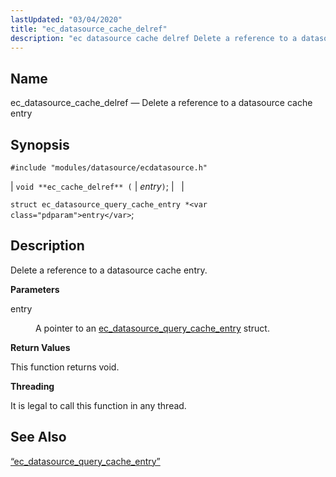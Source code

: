 ```yaml
---
lastUpdated: "03/04/2020"
title: "ec_datasource_cache_delref"
description: "ec datasource cache delref Delete a reference to a datasource cache entry void ec cache delref entry struct ec datasource query cache entry entry Delete a reference to a datasource cache entry entry A pointer to an ec datasource query cache entry struct This function returns void It is legal..."
---
```


<a name="apis.ec_datasource_cache_delref"></a> 
## Name

ec_datasource_cache_delref — Delete a reference to a datasource cache entry

## Synopsis

`#include "modules/datasource/ecdatasource.h"`

| `void **ec_cache_delref** (` | <var class="pdparam">entry</var>`)`; |   |

`struct ec_datasource_query_cache_entry *<var class="pdparam">entry</var>`;<a name="idp49589456"></a> 
## Description

Delete a reference to a datasource cache entry.

**<a name="idp49590688"></a> Parameters**

<dl class="variablelist">

<dt>entry</dt>

<dd>

A pointer to an [ec_datasource_query_cache_entry](/momentum/3/3-api/structs-ec-datasource-query-cache-entry) struct.

</dd>

</dl>

**<a name="idp49594192"></a> Return Values**

This function returns void.

**<a name="idp49595104"></a> Threading**

It is legal to call this function in any thread.

<a name="idp49596528"></a> 
## See Also

[“ec_datasource_query_cache_entry”](/momentum/3/3-api/structs-ec-datasource-query-cache-entry)